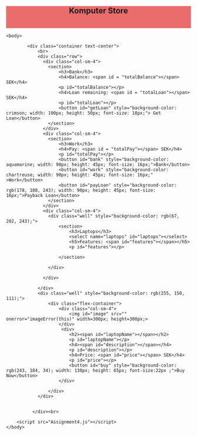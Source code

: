 <!DOCTYPE html>
<html lang="en">
    <head>
        <meta charset="UTF-8">
        <meta http-equiv="X-UA-Compatible" content="IE=edge">
        <meta name="viewport" content="width=device-width, initial-scale = 1.0">
        <meta name="viewport" content="width=device-width, initial-scale=1">
  <link rel="stylesheet" href="https://maxcdn.bootstrapcdn.com/bootstrap/3.4.1/css/bootstrap.min.css">
  <script src="https://ajax.googleapis.com/ajax/libs/jquery/3.5.1/jquery.min.js"></script>
  <script src="https://maxcdn.bootstrapcdn.com/bootstrap/3.4.1/js/bootstrap.min.js"></script>
  <style>

    
  .flex-container {
      display: flex;
      height: 300px;
          flex-wrap: wrap;
      align-items: center;
      justify-content: right;
      
  }

  </style>
        <title>Assignment4</title>
    </head>
    <div class="flex-container" style="background-color: rgb(235, 108, 108); height: 60px;">
        <header><h2>Komputer Store</h2></header>
    </div>

    <body>
        
            <div class="container text-center">    
                <br>
                <div class="row">
                  <div class="col-sm-4">
                    <section>
                        <h3>Bank</h3>
                        <h4>Balance: <span id = "totalBalance"></span> SEK</h4> 
                        <p id="totalBalance"></p>
                        <h4>Loan remaining: <span id = "totalLoan"></span> SEK</h4>
                        <p id="totalLoan"></p>
                        <button id="getLoan" style="background-color: crimson; width: 100px; height: 50px; font-size: 18px;"> Get Loan</button>
                    </section>
                  </div>
                  <div class="col-sm-4"> 
                    <section>
                        <h3>Work</h3>
                        <h4>Pay: <span id = "totalPay"></span> SEK</h4>
                        <p id="totalPay"></p>
                        <button id="bank" style="background-color: aquamarine; width: 90px; height: 45px; font-size: 16px;">Bank</button>
                        <button id="work" style="background-color: chartreuse; width: 90px; height: 45px; font-size: 16px;" >Work</button>
                        <button id="payLoan" style="background-color: rgb(178, 108, 243); width: 90px; height: 45px; font-size: 16px;">Payback Loan</button>
                    </section>
                  </div>
                  <div class="col-sm-4">
                    <div class="well" style="background-color: rgb(67, 202, 243);">
                        <section>
                            <h3>Laptops</h3>
                            <select name="laptops" id="laptops"></select>
                            <h5>Features: <span id="features"></span></h5>
                            <p id="features"></p>
                            
                        </section>
                     
                    </div>
                
                  </div>
                  
                </div>
                <div class="well" style="background-color: rgb(255, 150, 111);">
                    <div class="flex-container">
                        <div class="col-sm-4">
                            <img id="image" src="" onerror="imageError(this)" width=300px; height=300px;>
                        </div>
                         <div>
                            <h2><span id="laptopName"></span></h2>
                            <p id="laptopName"></p>
                            <h4><span id="description"></span></h4>
                            <p id="description"></p>
                            <h4>Price: <span id="price"></span> SEK</h4>
                            <p id="price"></p>
                            <button id="buy" style="background-color: rgb(243, 184, 34); width: 130px; height: 65px; font-size:22px ;">Buy Now</button>
                        </div>
                         
                    </div>
                </div>
                
                
              </div><br>
        
        <script src="Assignment4.js"></script>
    </body>

</html>
